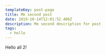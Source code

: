 ```yaml
---
templateKey: post-page
title: Me second post
date: 2019-10-14T12:01:52.406Z
description: Me second description for post
tags:
  - hello
---
```

Hello all 2!
